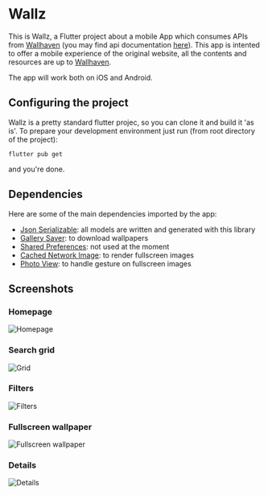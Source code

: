 # Wallz

This is Wallz, a Flutter project about a mobile App which consumes APIs from [Wallhaven](https://wallhaven.cc) (you may find api documentation [here](https://wallhaven.cc/help/api)).
This app is intented to offer a mobile experience of the original website, all the contents and resources are up to [Wallhaven](https://wallhaven.cc).

The app will work both on iOS and Android.

## Configuring the project
Wallz is a pretty standard flutter projec, so you can clone it and build it 'as is'. 
To prepare your development environment just run (from root directory of the project): 

`flutter pub get`

and you're done.

## Dependencies
Here are some of the main dependencies imported by the app:
 - [Json Serializable](https://pub.dev/packages/json_serializable): all models are written and generated with this library
 - [Gallery Saver](https://pub.dev/packages/gallery_saver): to download wallpapers
 - [Shared Preferences](https://pub.dev/packages/shared_preferences): not used at the moment
 - [Cached Network Image](https://pub.dev/packages/cached_network_image): to render fullscreen images
 - [Photo View](https://pub.dev/packages/photo_view): to handle gesture on fullscreen images

## Screenshots

### Homepage
![Homepage](https://i.ibb.co/jwLJ3vf/Home.png)

### Search grid
![Grid](https://i.ibb.co/KKXQsRM/Grid.png)

### Filters
![Filters](https://i.ibb.co/k8PZyLj/Filters.png)

### Fullscreen wallpaper
![Fullscreen wallpaper](https://i.ibb.co/rw1Rtsw/Wall.png)

### Details
![Details](https://i.ibb.co/RCNs4fH/Details.png)






